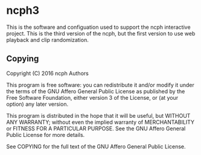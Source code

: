 # ncph3

This is the software and configuation used to support the ncph interactive
project. This is the third version of the ncph, but the first version to use web
playback and clip randomization.

## Copying

Copyright (C) 2016 ncph Authors

This program is free software: you can redistribute it and/or modify it under
the terms of the GNU Affero General Public License as published by the Free
Software Foundation, either version 3 of the License, or (at your option) any
later version.

This program is distributed in the hope that it will be useful, but WITHOUT ANY
WARRANTY; without even the implied warranty of MERCHANTABILITY or FITNESS FOR A
PARTICULAR PURPOSE. See the GNU Affero General Public License for more details.

See COPYING for the full text of the GNU Affero General Public License.

